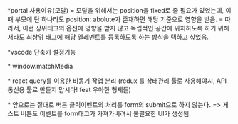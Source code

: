 \*portal 사용이유(모달)
= 모달을 위해서는 position을 fixed로 줄 필요가 있었는데, 이때 부모에 단 하나라도 position: abolute가 존재하면 해당 기준으로 영향을 받음.
= 따라서, 이런 상위태그의 옵션에 영향을 받지 않고 독립적인 공간에 위치하도록 하기 위해서라도 최상위 태그에 해당 엘레멘트를 등록하도록 하는 방식을 택하고 싶었음.

\*vscode 단축키 설정기능

\* window.matchMedia

\* react query를 이용한 비동기 작업 분리 (redux 를 상태관리 툴로 사용해야지, API 통신용 툴로 만들지 맙시다! feat 우아한 형제들)

\* 앞으로는 절대로 버튼 클릭이벤트의 처리를 form의 submit으로 하지 않는다. => 게스트 버튼도 이벤트를 form태그가 가져가버려서 불필요한 UI가 생성됨.

